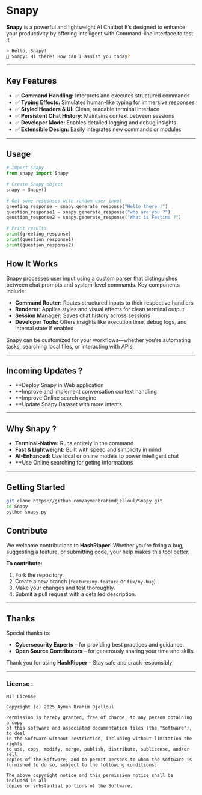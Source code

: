 # **Snapy**

**Snapy** is a powerful and lightweight AI Chatbot It’s designed to enhance your productivity by offering intelligent with Command-line interface to test it

~~~bash
> Hello, Snapy!
🤖 Snapy: Hi there! How can I assist you today?
~~~

---

## **Key Features**

- ✅ **Command Handling:** Interprets and executes structured commands  
- ✅ **Typing Effects:** Simulates human-like typing for immersive responses  
- ✅ **Styled Headers & UI:** Clean, readable terminal interface  
- ✅ **Persistent Chat History:** Maintains context between sessions  
- ✅ **Developer Mode:** Enables detailed logging and debug insights  
- ✅ **Extensible Design:** Easily integrates new commands or modules  

---

## **Usage**

~~~python
# Import Snapy
from snapy import Snapy

# Create Snapy object
snapy = Snapy()

# Get some responses with random user input
greeting_response = snapy.generate_response("Hello there !")
question_response1 = snapy.generate_response("who are you ?")
qeustion_response2 = snapy.generate_response("What is Festina ?")

# Print results
print(greeting_response)
print(question_response1)
print(question_response2)

~~~

## **How It Works**

Snapy processes user input using a custom parser that distinguishes between chat prompts and system-level commands. Key components include:

- **Command Router:** Routes structured inputs to their respective handlers  
- **Renderer:** Applies styles and visual effects for clean terminal output  
- **Session Manager:** Saves chat history across sessions  
- **Developer Tools:** Offers insights like execution time, debug logs, and internal state if enabled

Snapy can be customized for your workflows—whether you're automating tasks, searching local files, or interacting with APIs.

---

## **Incoming Updates ?**

- **Deploy Snapy in Web application
- **Improve and implement conversation context handling
- **Improve Online search engine
- **Update Snapy Dataset with more intents

---

## **Why Snapy ?**

- **Terminal-Native:** Runs entirely in the command
- **Fast & Lightweight:** Built with speed and simplicity in mind  
- **AI-Enhanced:** Use local or online models to power intelligent chat  
- **Use Online searching for geting informations
---

## **Getting Started**

~~~bash
git clone https://github.com/aymenbrahimdjelloul/Snapy.git
cd Snapy
python snapy.py
~~~

## **Contribute**

We welcome contributions to **HashRipper**! Whether you're fixing a bug, suggesting a feature, or submitting code, your help makes this tool better.

**To contribute:**
1. Fork the repository.
2. Create a new branch (`feature/my-feature` or `fix/my-bug`).
3. Make your changes and test thoroughly.
4. Submit a pull request with a detailed description.

---

## **Thanks**

Special thanks to:

- **Cybersecurity Experts** – for providing best practices and guidance.
- **Open Source Contributors** – for generously sharing your time and skills.
  
Thank you for using **HashRipper** – Stay safe and crack responsibly!

---

### License : 

~~~
MIT License

Copyright (c) 2025 Aymen Brahim Djelloul

Permission is hereby granted, free of charge, to any person obtaining a copy
of this software and associated documentation files (the "Software"), to deal
in the Software without restriction, including without limitation the rights
to use, copy, modify, merge, publish, distribute, sublicense, and/or sell
copies of the Software, and to permit persons to whom the Software is
furnished to do so, subject to the following conditions:

The above copyright notice and this permission notice shall be included in all
copies or substantial portions of the Software.

~~~
